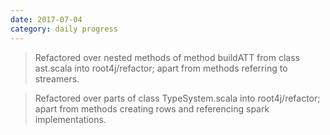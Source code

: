 ```yaml
---
date: 2017-07-04
category: daily progress
---
```


> Refactored over nested methods of method buildATT from class ast.scala into root4j/refactor; apart from methods referring to streamers.

> Refactored over parts of class TypeSystem.scala into root4j/refactor; apart from methods creating rows and referencing spark implementations.



